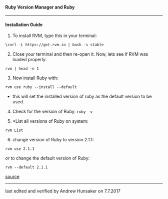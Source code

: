 #### Ruby Version Manager and Ruby

---
#### Installation Guide

1. To install RVM, type this in your terminal:
```
\curl -L https://get.rvm.io | bash -s stable
```
2. Close your terminal and then re-open it. Now, lets see if RVM was loaded properly:
```
rvm | head -n 1
```
3. Now install Ruby with:
```
rvm use ruby --install --default
```
* this will set the installed version of ruby as the default version to be used.
4. Check for the version of Ruby:
`ruby -v`

5. *List all versions of Ruby on system:
```
rvm List
```
6. change version of Ruby to version 2.1.1:
```
rvm use 2.1.1
```
*or* to change the default version of Ruby:
```
rvm --default 2.1.1
```

[source](http://installrails.com/steps/install_rvm_and_ruby)

---
last edited and verified by Andrew Hunsaker on 7.7.2017

